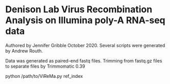 # Denison Lab Virus Recombination Analysis on Illumina poly-A RNA-seq data
Authored by Jennifer Gribble October 2020. Several scripts were generated by Andrew Routh.

Data was generated as paired-end fastq files. Trimming from fastq.gz files to separate files by Trimmomatic 0.39

python /path/to/ViReMa.py ref_index 
